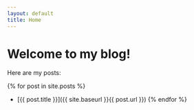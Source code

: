 ```yaml
---
layout: default
title: Home
---
```


# Welcome to my blog!

Here are my posts:

{% for post in site.posts %}
- [{{ post.title }}]({{ site.baseurl }}{{ post.url }})
{% endfor %}

